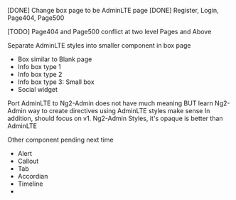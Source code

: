 [DONE] Change box page to be AdminLTE page
[DONE] Register, Login, Page404, Page500

[TODO] Page404 and Page500 conflict at two level Pages and Above

Separate AdminLTE styles into smaller component in box page
- Box similar to Blank page
- Info box type 1
- Info box type 2
- Info box type 3: Small box  
- Social widget

Port AdminLTE to Ng2-Admin does not have much meaning
BUT learn Ng2-Admin way to create directives using AdminLTE styles make sense
In addition, should focus on v1. Ng2-Admin Styles, it's opaque is better than AdminLTE

Other component pending next time
- Alert
- Callout
- Tab
- Accordian
- Timeline
-
